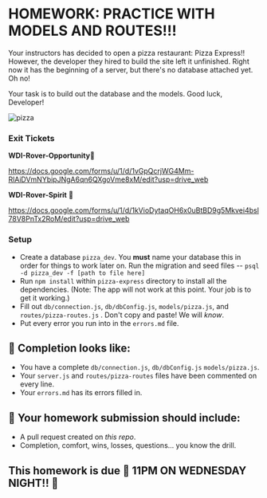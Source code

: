 # HOMEWORK: PRACTICE WITH MODELS AND ROUTES!!!

Your instructors has decided to open a pizza restaurant: Pizza Express!! However, the developer they hired to build the site left it unfinished. Right now it has the beginning of a server, but there's no database attached yet. Oh no!

Your task is to build out the database and the models. Good luck, Developer!

![pizza](https://www.hungryhowies.com/sites/default/files/1.png)

### Exit Tickets
**WDI-Rover-Opportunity**🔴

https://docs.google.com/forms/u/1/d/1vGpQcrjWG4Mm-RlAiDVmNYbipJNgA6qn6QXgoVme8xM/edit?usp=drive_web

**WDI-Rover-Spirit** 🔵

https://docs.google.com/forms/u/1/d/1kVioDytaqOH6x0uBtBD9g5Mkvei4bsl78V8PnTx2RoM/edit?usp=drive_web

### Setup

- Create a database `pizza_dev`. You **must** name your database this in order for things to work later on. Run the migration and seed files -- `psql -d pizza_dev -f [path to file here]`
- Run `npm install` within `pizza-express` directory to install all the dependencies. (Note: The app will not work at this point. Your job is to get it working.)
- Fill out `db/connection.js`, `db/dbConfig.js`, `models/pizza.js`, and `routes/pizza-routes.js`  . Don't copy and paste! We will _know_.
- Put every error you run into in the `errors.md` file.


## 🚀 Completion looks like:

- You have a complete `db/connection.js`, `db/dbConfig.js` `models/pizza.js`.
- Your `server.js` and `routes/pizza-routes` files have been commented on every line.
- Your `errors.md` has its errors filled in.

## 🚀 Your homework submission should include:

- A pull request created on _this repo_.
- Completion, comfort, wins, losses, questions... you know the drill.

## This homework is due 🚨 11PM ON WEDNESDAY NIGHT!! 🚨
